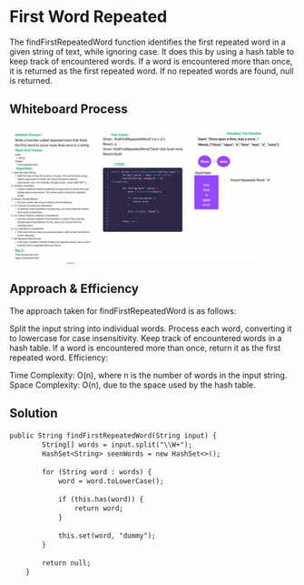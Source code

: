 # First Word Repeated
The findFirstRepeatedWord function identifies the first repeated word in a given string of text, while ignoring case. It does this by using a hash table to keep track of encountered words. If a word is encountered more than once, it is returned as the first repeated word. If no repeated words are found, null is returned.

## Whiteboard Process
![Wb](./img_1.png)

## Approach & Efficiency
The approach taken for findFirstRepeatedWord is as follows:

Split the input string into individual words.
Process each word, converting it to lowercase for case insensitivity.
Keep track of encountered words in a hash table.
If a word is encountered more than once, return it as the first repeated word.
Efficiency:

Time Complexity: O(n), where n is the number of words in the input string.
Space Complexity: O(n), due to the space used by the hash table.

## Solution

```
public String findFirstRepeatedWord(String input) {
        String[] words = input.split("\\W+");
        HashSet<String> seenWords = new HashSet<>();

        for (String word : words) {
            word = word.toLowerCase();

            if (this.has(word)) {
                return word;
            }

            this.set(word, "dummy");
        }

        return null;
    }

```